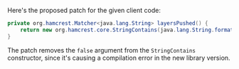 Here's the proposed patch for the given client code:

```java
private org.hamcrest.Matcher<java.lang.String> layersPushed() {
    return new org.hamcrest.core.StringContains(java.lang.String.format("%s: Pushed", this.image.layer()));
}
```

The patch removes the `false` argument from the `StringContains` constructor, since it's causing a compilation error in the new library version.